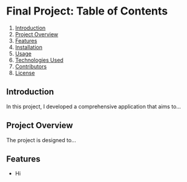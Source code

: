 # Final Project: Table of Contents

1. [Introduction](#introduction)
2. [Project Overview](#project-overview)
3. [Features](#features)
4. [Installation](#installation)
5. [Usage](#usage)
6. [Technologies Used](#technologies-used)
7. [Contributors](#contributors)
8. [License](#license)

## Introduction

In this project, I developed a comprehensive application that aims to...

## Project Overview

The project is designed to...

## Features

- Hi